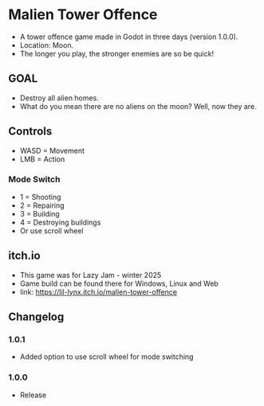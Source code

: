 # Malien Tower Offence
- A tower offence game made in Godot in three days (version 1.0.0).
- Location: Moon.
- The longer you play, the stronger enemies are so be quick!

## GOAL
- Destroy all alien homes.
- What do you mean there are no aliens on the moon? Well, now they are.

## Controls
- WASD = Movement
- LMB = Action
### Mode Switch
   - 1 = Shooting
   - 2 = Repairing
   - 3 = Building
   - 4 = Destroying buildings
   - Or use scroll wheel

## itch.io
- This game was for Lazy Jam - winter 2025
- Game build can be found there for Windows, Linux and Web
- link: https://lil-lynx.itch.io/malien-tower-offence

## Changelog
### 1.0.1
- Added option to use scroll wheel for mode switching

### 1.0.0
- Release